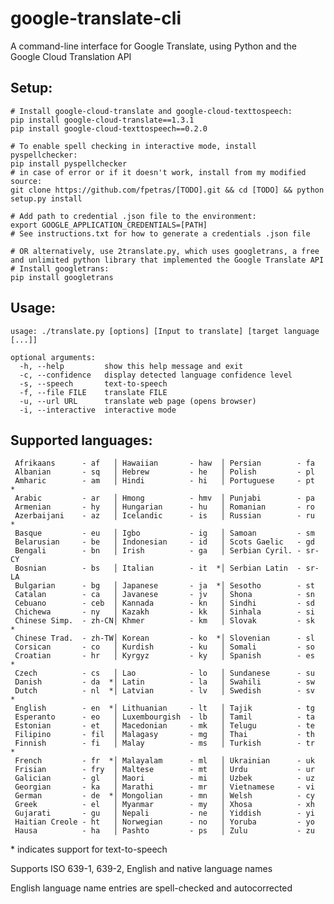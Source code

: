 # google-translate-cli
A command-line interface for Google Translate, using Python and the Google Cloud Translation API

## Setup:

```
# Install google-cloud-translate and google-cloud-texttospeech:
pip install google-cloud-translate==1.3.1
pip install google-cloud-texttospeech==0.2.0

# To enable spell checking in interactive mode, install pyspellchecker:
pip install pyspellchecker
# in case of error or if it doesn't work, install from my modified source:
git clone https://github.com/fpetras/[TODO].git && cd [TODO] && python setup.py install

# Add path to credential .json file to the environment:
export GOOGLE_APPLICATION_CREDENTIALS=[PATH]
# See instructions.txt for how to generate a credentials .json file

# OR alternatively, use 2translate.py, which uses googletrans, a free and unlimited python library that implemented the Google Translate API
# Install googletrans:
pip install googletrans

```

## Usage:

```
usage: ./translate.py [options] [Input to translate] [target language [...]]

optional arguments:
  -h, --help         show this help message and exit
  -c, --confidence   display detected language confidence level
  -s, --speech       text-to-speech
  -f, --file FILE    translate FILE
  -u, --url URL      translate web page (opens browser)
  -i, --interactive  interactive mode
```

## Supported languages:


     Afrikaans      - af   │ Hawaiian       - haw  │ Persian        - fa   
     Albanian       - sq   │ Hebrew         - he   │ Polish         - pl   
     Amharic        - am   │ Hindi          - hi   │ Portuguese     - pt  *
     Arabic         - ar   │ Hmong          - hmv  │ Punjabi        - pa   
     Armenian       - hy   │ Hungarian      - hu   │ Romanian       - ro   
     Azerbaijani    - az   │ Icelandic      - is   │ Russian        - ru  *
     Basque         - eu   │ Igbo           - ig   │ Samoan         - sm   
     Belarusian     - be   │ Indonesian     - id   │ Scots Gaelic   - gd   
     Bengali        - bn   │ Irish          - ga   │ Serbian Cyril. - sr-CY
     Bosnian        - bs   │ Italian        - it  *│ Serbian Latin  - sr-LA
     Bulgarian      - bg   │ Japanese       - ja  *│ Sesotho        - st   
     Catalan        - ca   │ Javanese       - jv   │ Shona          - sn   
     Cebuano        - ceb  │ Kannada        - kn   │ Sindhi         - sd   
     Chichewa       - ny   │ Kazakh         - kk   │ Sinhala        - si   
     Chinese Simp.  - zh-CN│ Khmer          - km   │ Slovak         - sk  *
     Chinese Trad.  - zh-TW│ Korean         - ko  *│ Slovenian      - sl   
     Corsican       - co   │ Kurdish        - ku   │ Somali         - so   
     Croatian       - hr   │ Kyrgyz         - ky   │ Spanish        - es  *
     Czech          - cs   │ Lao            - lo   │ Sundanese      - su   
     Danish         - da  *│ Latin          - la   │ Swahili        - sw   
     Dutch          - nl  *│ Latvian        - lv   │ Swedish        - sv  *
     English        - en  *│ Lithuanian     - lt   │ Tajik          - tg   
     Esperanto      - eo   │ Luxembourgish  - lb   │ Tamil          - ta   
     Estonian       - et   │ Macedonian     - mk   │ Telugu         - te   
     Filipino       - fil  │ Malagasy       - mg   │ Thai           - th   
     Finnish        - fi   │ Malay          - ms   │ Turkish        - tr  *
     French         - fr  *│ Malayalam      - ml   │ Ukrainian      - uk   
     Frisian        - fry  │ Maltese        - mt   │ Urdu           - ur   
     Galician       - gl   │ Maori          - mi   │ Uzbek          - uz   
     Georgian       - ka   │ Marathi        - mr   │ Vietnamese     - vi   
     German         - de  *│ Mongolian      - mn   │ Welsh          - cy   
     Greek          - el   │ Myanmar        - my   │ Xhosa          - xh   
     Gujarati       - gu   │ Nepali         - ne   │ Yiddish        - yi   
     Haitian Creole - ht   │ Norwegian      - no   │ Yoruba         - yo   
     Hausa          - ha   │ Pashto         - ps   │ Zulu           - zu   

\* indicates support for text-to-speech

Supports ISO 639-1, 639-2, English and native language names

English language name entries are spell-checked and autocorrected
